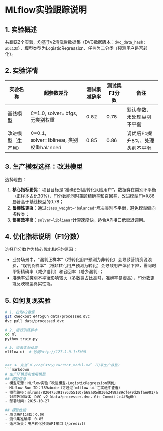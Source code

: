 # MLflow实验跟踪说明
## 1. 实验概述
共跟踪2个实验，均基于v2清洗后数据集（DVC数据版本：`dvc_data_hash: abc123`），模型类型为LogisticRegression，任务为二分类（预测用户是否转化）。

## 2. 实验详情
| 实验名称                | 超参数差异                          | 测试集准确率 | 测试集F1分数 | 备注                  |
|-------------------------|-----------------------------------|--------------|--------------|-----------------------|
| 基线模型                | C=1.0, solver=lbfgs, 无类别权重    | 0.82         | 0.78         | 默认参数，未处理类别不平衡 |
| 改进模型（生产用）      | C=0.1, solver=liblinear, 类别权重balanced | 0.85         | 0.86         | 调优后F1提升8%，处理类别不平衡 |

## 3. 生产模型选择：改进模型
选择理由：
1. **核心指标更优**：项目目标是“准确识别高转化风险用户”，数据存在类别不平衡（正样本占比30%），F1分数能同时兼顾精确率和召回率，改进模型F1=0.86显著高于基线模型的0.78；
2. **鲁棒性更强**：通过`class_weight="balanced"`解决类别不平衡，避免模型偏向多数类；
3. **部署效率高**：`solver=liblinear`计算速度快，适合API接口低延迟调用。

## 4. 优化指标说明（F1分数）
选择F1分数作为核心优化指标的原因：
- 业务场景中，“漏判正样本”（将转化用户预测为非转化）会导致营销资源浪费，“误判负样本”（将非转化用户预测为转化）会导致用户体验下降，需同时平衡精确率（减少误判）和召回率（减少漏判）；
- 准确率受类别不平衡影响较大（多数类占比高时，准确率易虚高），F1分数更能反映模型真实性能。

## 5. 如何复现实验
```bash
# 1. 拉取v2数据
git checkout e4f5g6h data/processed.dvc
dvc pull data/processed.dvc

# 2. 运行训练脚本
cd ml
python train.py

# 3. 查看实验结果
mlflow ui  # 访问http://127.0.0.1:5000


### 3. 完善`ml/registry/current_model.md`（记录生产模型）
```markdown
# 生产环境当前使用模型
## 模型信息
- 模型来源：MLflow实验「改进模型-LogisticRegression调优」
- MLflow Run ID：789abcde（可通过`mlflow ui`在实验中查看）
- 模型路径：mlruns/820475391756355105/b68a05d830a2499a89cfe79d28fae901/artifacts/model（与main.py中模型路径一致）
- 对应数据版本：DVC v2（data/processed.dvc，Git Commit：e4f5g6h）
- 部署时间：2025-10-27

## 模型性能
- 测试集F1分数：0.86
- 测试集准确率：0.85
- 适用场景：用户转化预测API接口（/predict）